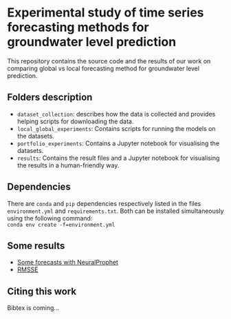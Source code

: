 # Experimental study of time series forecasting methods for groundwater level prediction

This repository contains the source code and the results of our work on comparing global vs local forecasting method for groundwater level prediction.

## Folders description
- `dataset_collection`: describes how the data is collected and provides helping scripts for downloading the data.
- `local_global_experiments`: Contains scripts for running the models on the datasets.
- `portfolio_experiments`: Contains a Jupyter notebook for visualising the datasets.
- `results`: Contains the result files and a Jupyter notebook for visualising the results in a human-friendly way.


## Dependencies
There are `conda` and `pip` dependencies respectively listed in the files `environment.yml` and `requirements.txt`. Both can be installed simultaneously using the following command:  
`conda env create -f=environment.yml`

## Some results
- [Some forecasts with NeuralProphet](results/Images/some-forecasts.pdf)
- [RMSSE](results/Images/cd-all-best.pdf)


## Citing this work
Bibtex is coming...
